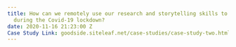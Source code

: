 ```yaml
---
title: How can we remotely use our research and storytelling skills to capture insights
  during the Covid-19 lockdown?
date: 2020-11-16 21:23:00 Z
Case Study Link: goodside.siteleaf.net/case-studies/case-study-two.html
---
```


